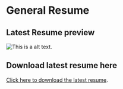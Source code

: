 # General Resume

## Latest Resume preview
![This is a alt text.](https://github.com/darshan-dedhia/resume/Darshan_Dedhia.png "This is a image preview of resume.")

## Download latest resume here
[Click here to download the latest resume](https://github.com/darshan-dedhia/resume/Darshan_Dedhia.pdf).
